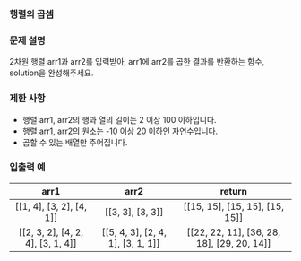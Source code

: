 ### 행렬의 곱셈

### 문제 설명

2차원 행렬 arr1과 arr2를 입력받아, arr1에 arr2를 곱한 결과를 반환하는 함수, solution을 완성해주세요.

### 제한 사항

- 행렬 arr1, arr2의 행과 열의 길이는 2 이상 100 이하입니다.
- 행렬 arr1, arr2의 원소는 -10 이상 20 이하인 자연수입니다.
- 곱할 수 있는 배열만 주어집니다.

### 입출력 예

|               arr1                |               arr2                |                   return                   |
| :-------------------------------: | :-------------------------------: | :----------------------------------------: |
|     [[1, 4], [3, 2], [4, 1]]      |         [[3, 3], [3, 3]]          |       [[15, 15], [15, 15], [15, 15]]       |
| [[2, 3, 2], [4, 2, 4], [3, 1, 4]] | [[5, 4, 3], [2, 4, 1], [3, 1, 1]] | [[22, 22, 11], [36, 28, 18], [29, 20, 14]] |
